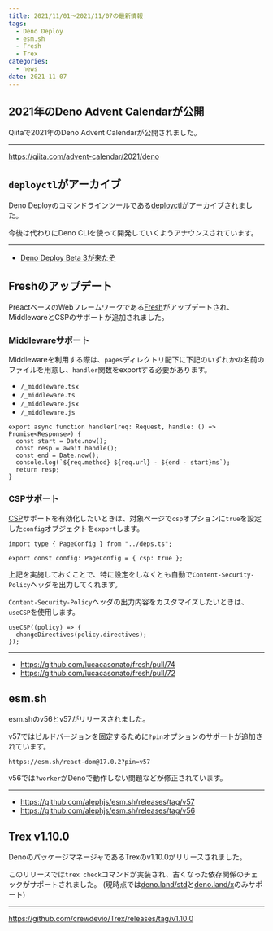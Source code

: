```yaml
---
title: 2021/11/01〜2021/11/07の最新情報
tags:
  - Deno Deploy
  - esm.sh
  - Fresh
  - Trex
categories:
  - news
date: 2021-11-07
---
```


## 2021年のDeno Advent Calendarが公開

Qiitaで2021年のDeno Advent Calendarが公開されました。

---

https://qiita.com/advent-calendar/2021/deno

## `deployctl`がアーカイブ

Deno Deployのコマンドラインツールである[deployctl](https://github.com/denoland/deployctl)がアーカイブされました。

今後は代わりにDeno CLIを使って開発していくようアナウンスされています。

---

- [Deno Deploy Beta 3が来たぞ](https://zenn.dev/kawarimidoll/articles/b8128d11223bf6)

## Freshのアップデート

PreactベースのWebフレームワークである[Fresh](https://github.com/lucacasonato/fresh)がアップデートされ、MiddlewareとCSPのサポートが追加されました。

### Middlewareサポート

Middlewareを利用する際は、`pages`ディレクトリ配下に下記のいずれかの名前のファイルを用意し、`handler`関数をexportする必要があります。

- `/_middleware.tsx`
- `/_middleware.ts`
- `/_middleware.jsx`
- `/_middleware.js`

```tsx
export async function handler(req: Request, handle: () => Promise<Response>) {
  const start = Date.now();
  const resp = await handle();
  const end = Date.now();
  console.log(`${req.method} ${req.url} - ${end - start}ms`);
  return resp;
}
```

### CSPサポート

[CSP](https://developer.mozilla.org/ja/docs/Web/HTTP/CSP)サポートを有効化したいときは、対象ページで`csp`オプションに`true`を設定した`config`オブジェクトを`export`します。

```tsx
import type { PageConfig } from "../deps.ts";

export const config: PageConfig = { csp: true };
```

上記を実施しておくことで、特に設定をしなくとも自動で`Content-Security-Policy`ヘッダを出力してくれます。

`Content-Security-Policy`ヘッダの出力内容をカスタマイズしたいときは、`useCSP`を使用します。

```tsx
useCSP((policy) => {
  changeDirectives(policy.directives);
});
```

---

- https://github.com/lucacasonato/fresh/pull/74
- https://github.com/lucacasonato/fresh/pull/72

## esm.sh

esm.shのv56とv57がリリースされました。

v57ではビルドバージョンを固定するために`?pin`オプションのサポートが追加されています。

```
https://esm.sh/react-dom@17.0.2?pin=v57
```

v56では`?worker`がDenoで動作しない問題などが修正されています。

---

- https://github.com/alephjs/esm.sh/releases/tag/v57
- https://github.com/alephjs/esm.sh/releases/tag/v56

## Trex v1.10.0

DenoのパッケージマネージャであるTrexのv1.10.0がリリースされました。

このリリースでは`trex check`コマンドが実装され、古くなった依存関係のチェックがサポートされました。 (現時点では[deno.land/std](https://deno.land/std)と[deno.land/x](https://deno.land/x)のみサポート)

---

https://github.com/crewdevio/Trex/releases/tag/v1.10.0
